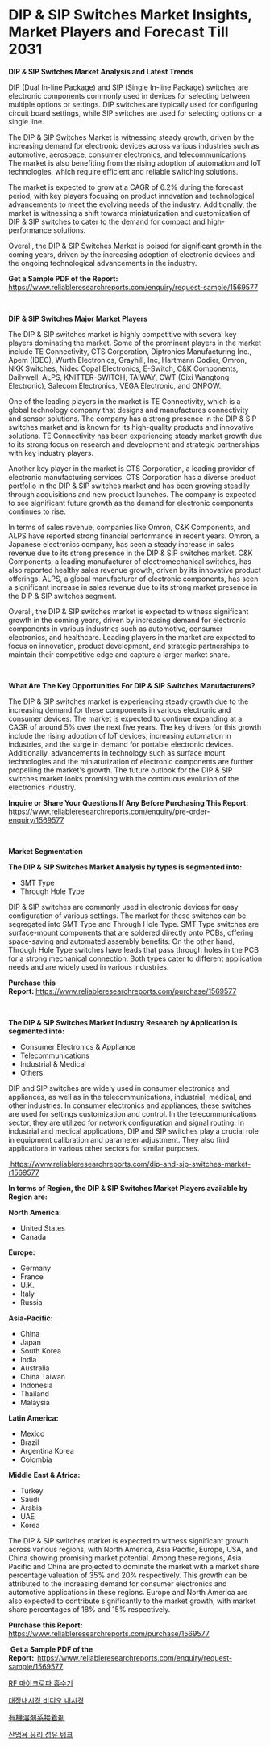 <p><h1>DIP & SIP Switches Market Insights, Market Players and Forecast Till 2031</h1></p><p><strong>DIP & SIP Switches Market Analysis and Latest Trends</strong></p>
<p><p>DIP (Dual In-line Package) and SIP (Single In-line Package) switches are electronic components commonly used in devices for selecting between multiple options or settings. DIP switches are typically used for configuring circuit board settings, while SIP switches are used for selecting options on a single line.</p><p>The DIP & SIP Switches Market is witnessing steady growth, driven by the increasing demand for electronic devices across various industries such as automotive, aerospace, consumer electronics, and telecommunications. The market is also benefiting from the rising adoption of automation and IoT technologies, which require efficient and reliable switching solutions.</p><p>The market is expected to grow at a CAGR of 6.2% during the forecast period, with key players focusing on product innovation and technological advancements to meet the evolving needs of the industry. Additionally, the market is witnessing a shift towards miniaturization and customization of DIP & SIP switches to cater to the demand for compact and high-performance solutions.</p><p>Overall, the DIP & SIP Switches Market is poised for significant growth in the coming years, driven by the increasing adoption of electronic devices and the ongoing technological advancements in the industry.</p></p>
<p><strong>Get a Sample PDF of the Report:&nbsp;</strong> <a href="https://www.reliableresearchreports.com/enquiry/request-sample/1569577">https://www.reliableresearchreports.com/enquiry/request-sample/1569577</a></p>
<p>&nbsp;</p>
<p><strong>DIP & SIP Switches Major Market Players</strong></p>
<p><p>The DIP & SIP switches market is highly competitive with several key players dominating the market. Some of the prominent players in the market include TE Connectivity, CTS Corporation, Diptronics Manufacturing Inc., Apem (IDEC), Wurth Electronics, Grayhill, Inc, Hartmann Codier, Omron, NKK Switches, Nidec Copal Electronics, E-Switch, C&K Components, Dailywell, ALPS, KNITTER-SWITCH, TAIWAY, CWT (Cixi Wangtong Electronic), Salecom Electronics, VEGA Electronic, and ONPOW.</p><p>One of the leading players in the market is TE Connectivity, which is a global technology company that designs and manufactures connectivity and sensor solutions. The company has a strong presence in the DIP & SIP switches market and is known for its high-quality products and innovative solutions. TE Connectivity has been experiencing steady market growth due to its strong focus on research and development and strategic partnerships with key industry players.</p><p>Another key player in the market is CTS Corporation, a leading provider of electronic manufacturing services. CTS Corporation has a diverse product portfolio in the DIP & SIP switches market and has been growing steadily through acquisitions and new product launches. The company is expected to see significant future growth as the demand for electronic components continues to rise.</p><p>In terms of sales revenue, companies like Omron, C&K Components, and ALPS have reported strong financial performance in recent years. Omron, a Japanese electronics company, has seen a steady increase in sales revenue due to its strong presence in the DIP & SIP switches market. C&K Components, a leading manufacturer of electromechanical switches, has also reported healthy sales revenue growth, driven by its innovative product offerings. ALPS, a global manufacturer of electronic components, has seen a significant increase in sales revenue due to its strong market presence in the DIP & SIP switches segment.</p><p>Overall, the DIP & SIP switches market is expected to witness significant growth in the coming years, driven by increasing demand for electronic components in various industries such as automotive, consumer electronics, and healthcare. Leading players in the market are expected to focus on innovation, product development, and strategic partnerships to maintain their competitive edge and capture a larger market share.</p></p>
<p>&nbsp;</p>
<p><strong>What Are The Key Opportunities For DIP & SIP Switches Manufacturers?</strong></p>
<p><p>The DIP & SIP switches market is experiencing steady growth due to the increasing demand for these components in various electronic and consumer devices. The market is expected to continue expanding at a CAGR of around 5% over the next five years. The key drivers for this growth include the rising adoption of IoT devices, increasing automation in industries, and the surge in demand for portable electronic devices. Additionally, advancements in technology such as surface mount technologies and the miniaturization of electronic components are further propelling the market's growth. The future outlook for the DIP & SIP switches market looks promising with the continuous evolution of the electronics industry.</p></p>
<p><strong>Inquire or Share Your Questions If Any Before Purchasing This Report:</strong> <a href="https://www.reliableresearchreports.com/enquiry/pre-order-enquiry/1569577">https://www.reliableresearchreports.com/enquiry/pre-order-enquiry/1569577</a></p>
<p>&nbsp;</p>
<p><strong>Market Segmentation</strong></p>
<p><strong>The DIP & SIP Switches Market Analysis by types is segmented into:</strong></p>
<p><ul><li>SMT Type</li><li>Through Hole Type</li></ul></p>
<p><p>DIP & SIP switches are commonly used in electronic devices for easy configuration of various settings. The market for these switches can be segregated into SMT Type and Through Hole Type. SMT Type switches are surface-mount components that are soldered directly onto PCBs, offering space-saving and automated assembly benefits. On the other hand, Through Hole Type switches have leads that pass through holes in the PCB for a strong mechanical connection. Both types cater to different application needs and are widely used in various industries.</p></p>
<p><strong>Purchase this Report:&nbsp;</strong><a href="https://www.reliableresearchreports.com/purchase/1569577">https://www.reliableresearchreports.com/purchase/1569577</a></p>
<p>&nbsp;</p>
<p><strong>The DIP & SIP Switches Market Industry Research by Application is segmented into:</strong></p>
<p><ul><li>Consumer Electronics & Appliance</li><li>Telecommunications</li><li>Industrial & Medical</li><li>Others</li></ul></p>
<p><p>DIP and SIP switches are widely used in consumer electronics and appliances, as well as in the telecommunications, industrial, medical, and other industries. In consumer electronics and appliances, these switches are used for settings customization and control. In the telecommunications sector, they are utilized for network configuration and signal routing. In industrial and medical applications, DIP and SIP switches play a crucial role in equipment calibration and parameter adjustment. They also find applications in various other sectors for similar purposes.</p></p>
<p><a href="https://www.reliableresearchreports.com/dip-and-sip-switches-market-r1569577">&nbsp;https://www.reliableresearchreports.com/dip-and-sip-switches-market-r1569577</a></p>
<p><strong>In terms of Region, the DIP & SIP Switches Market Players available by Region are:</strong></p>
<p>
    <p> <strong> North America: </strong>
        <ul>
            <li>United States</li>
            <li>Canada</li>
        </ul>
        </p> 
    <p> <strong> Europe: </strong>
        <ul>
            <li>Germany</li>
            <li>France</li>
            <li>U.K.</li>
            <li>Italy</li>
            <li>Russia</li>
        </ul>
        </p> 
    <p> <strong> Asia-Pacific: </strong>
        <ul>
            <li>China</li>
            <li>Japan</li>
            <li>South Korea</li>
            <li>India</li>
            <li>Australia</li>
            <li>China Taiwan</li>
            <li>Indonesia</li>
            <li>Thailand</li>
            <li>Malaysia</li>
        </ul>
        </p> 
    <p> <strong> Latin America: </strong>
        <ul>
            <li>Mexico</li>
            <li>Brazil</li>
            <li>Argentina Korea</li>
            <li>Colombia</li>
        </ul>
        </p> 
    <p> <strong> Middle East & Africa: </strong>
        <ul>
            <li>Turkey</li>
            <li>Saudi</li>
            <li>Arabia</li>
            <li>UAE</li>
            <li>Korea</li>
        </ul>
    </p>
    </p>
<p><p>The DIP & SIP switches market is expected to witness significant growth across various regions, with North America, Asia Pacific, Europe, USA, and China showing promising market potential. Among these regions, Asia Pacific and China are projected to dominate the market with a market share percentage valuation of 35% and 20% respectively. This growth can be attributed to the increasing demand for consumer electronics and automotive applications in these regions. Europe and North America are also expected to contribute significantly to the market growth, with market share percentages of 18% and 15% respectively.</p></p>
<p><strong>Purchase this Report: </strong><a href="https://www.reliableresearchreports.com/purchase/1569577">https://www.reliableresearchreports.com/purchase/1569577</a></p>
<p>&nbsp;<strong>Get a Sample PDF of the Report:&nbsp;&nbsp;</strong><a href="https://www.reliableresearchreports.com/enquiry/request-sample/1569577">https://www.reliableresearchreports.com/enquiry/request-sample/1569577</a></p>
<p><strong></strong></p>
<p><p><a href="https://medium.com/@wheelgg5674537/rf-%EB%A7%88%EC%9D%B4%ED%81%AC%EB%A1%9C%ED%8C%8C-%ED%9D%A1%EC%88%98%EC%B2%B4-%EC%8B%9C%EC%9E%A5-%EB%B6%84%EC%84%9D-%EA%B7%B8-cagr-%EC%8B%9C%EC%9E%A5-%EC%84%B8%EB%B6%84%ED%99%94-%EB%B0%8F-%EA%B8%80%EB%A1%9C%EB%B2%8C-%EC%82%B0%EC%97%85-%EA%B0%9C%EC%9A%94-5d17de9e916a">RF 마이크로파 흡수기</a></p><p><a href="https://medium.com/@londonacobson5656/%EB%8C%80%EC%9E%A5%EA%B2%BD-%EB%B9%84%EB%94%94%EC%98%A4-%EB%82%B4%EC%8B%9C%EA%B2%BD-%EC%8B%9C%EC%9E%A5-%EB%B6%84%EC%84%9D-%EB%B0%8F-2024%EB%85%84%EB%B6%80%ED%84%B0-2031%EB%85%84%EA%B9%8C%EC%A7%80-%EC%98%88%EC%B8%A1%EB%90%9C-%EA%B7%9C%EB%AA%A8-5011a7e8e140">대장내시경 비디오 내시경</a></p><p><a href="https://medium.com/@addyserr7687/%E6%9C%89%E6%A9%9F%E6%BA%B6%E5%89%A4%E6%8E%A5%E7%9D%80%E5%89%A4%E5%B8%82%E5%A0%B4%E8%A6%8F%E6%A8%A1%E3%81%8C-%E3%82%B0%E3%83%AD%E3%83%BC%E3%83%90%E3%83%AB%E7%94%A3%E6%A5%AD%E3%81%AB%E3%81%8A%E3%81%91%E3%82%8B%E6%9C%80%E9%81%A9%E3%81%AA%E3%83%9E%E3%83%BC%E3%82%B1%E3%83%86%E3%82%A3%E3%83%B3%E3%82%B0%E3%83%81%E3%83%A3%E3%83%8D%E3%83%AB%E3%82%92%E6%98%8E%E3%82%89%E3%81%8B%E3%81%AB%E3%81%97%E3%81%BE%E3%81%99-a2b888ac3273">有機溶剤系接着剤</a></p><p><a href="https://github.com/khytkeqagplkzqvh/Market-Research-Report-List-2/blob/main/3641289103250.md">산업용 유리 섬유 탱크</a></p></p>
